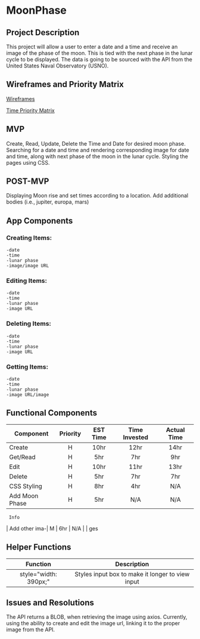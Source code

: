 # MoonPhase

## Project Description
This project will allow a user to enter a date and a time and receive an image of the phase of the moon. This is tied with the next phase in the lunar cycle to be displayed. The data is going to be sourced with the API from the United States Naval Observatory (USNO).

## Wireframes and Priority Matrix
[Wireframes](http://res.cloudinary.com/jkarlin929/image/upload/v1515444341/wireframe_project2.jpg) 

[Time Priority Matrix](http://res.cloudinary.com/jkarlin929/image/upload/v1515444380/time_matrix_project2.jpg) 

## MVP
Create, Read, Update, Delete the Time and Date for desired moon phase.  Searching for a date and time and rendering corresponding image for date and time, along with next phase of the moon in the lunar cycle. Styling the pages using CSS.

## POST-MVP
Displaying Moon rise and set times according to a location. Add additional bodies (i.e., jupiter, europa, mars)

## App Components
### Creating Items:
    -date
    -time
    -lunar phase
    -image/image URL

### Editing Items:
    -date
    -time
    -lunar phase
    -image URL

### Deleting Items:
    -date
    -time
    -lunar phase
    -image URL

### Getting Items:
    -date
    -time
    -lunar phase
    -image URL/image


## Functional Components
| Component     | Priority      | EST Time  | Time Invested | Actual Time|
| ------------- |:-------------:| :--------:| :------------:|:----------:|
| Create        | H             |  10hr     |     12hr      |     14hr   |
| Get/Read      | H             |   5hr     |      7hr      |     9hr    |
| Edit          | H             |   10hr    |     11hr      |     13hr   |
| Delete        | H             |   5hr     |     7hr       |     7hr    |
| CSS Styling   | H             |   8hr     |     4hr       |     N/A    |
| Add Moon Phase| H             |   5hr     |     N/A       |     N/A    |
     Info                                                                 
| Add other ima-| M             |   6hr     |     N/A       |            |
    ges                                                                 

## Helper Functions
| Function              |   Description                                   |
|:---------------------:|:-----------------------------------------------:|
| style="width: 390px;" | Styles input box to make it longer to view input|

## Issues and Resolutions
The API returns a BLOB, when retrieving the image using axios. Currently, using the ability to create and edit the image url, linking it to the proper image from the API.
